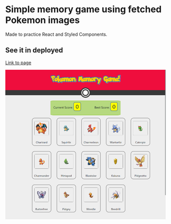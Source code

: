 # Simple memory game using fetched Pokemon images

Made to practice React and Styled Components.

## See it in deployed

[Link to page](https://betrion.github.io/pokeMemory/)

![Screenshot](https://github.com/betrion/pokeMemory/blob/main/Screenshot%20from%202022-11-13%2011-00-15.png?raw=true)
